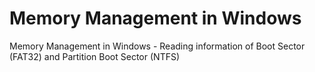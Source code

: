 # Memory Management in Windows
Memory Management in Windows - Reading information of Boot Sector (FAT32) and Partition Boot Sector (NTFS)
